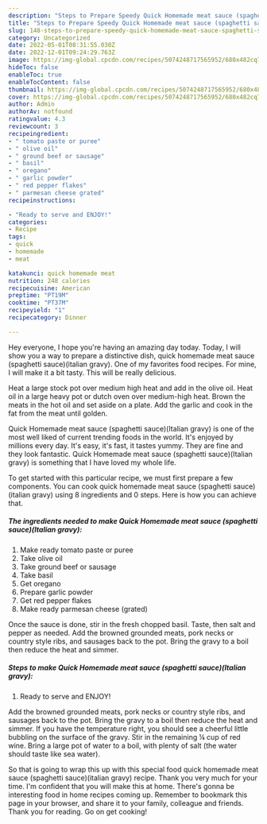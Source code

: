 ```yaml
---
description: "Steps to Prepare Speedy Quick Homemade meat sauce (spaghetti sauce)(Italian gravy)"
title: "Steps to Prepare Speedy Quick Homemade meat sauce (spaghetti sauce)(Italian gravy)"
slug: 148-steps-to-prepare-speedy-quick-homemade-meat-sauce-spaghetti-sauceitalian-gravy
category: Uncategorized
date: 2022-05-01T08:31:55.030Z
date: 2022-12-01T09:24:29.763Z
image: https://img-global.cpcdn.com/recipes/5074248717565952/680x482cq70/quick-homemade-meat-sauce-spaghetti-sauceitalian-gravy-recipe-main-photo.jpg
hideToc: false
enableToc: true
enableTocContent: false
thumbnail: https://img-global.cpcdn.com/recipes/5074248717565952/680x482cq70/quick-homemade-meat-sauce-spaghetti-sauceitalian-gravy-recipe-main-photo.jpg
cover: https://img-global.cpcdn.com/recipes/5074248717565952/680x482cq70/quick-homemade-meat-sauce-spaghetti-sauceitalian-gravy-recipe-main-photo.jpg
author: Admin
authorAv: notfound
ratingvalue: 4.3
reviewcount: 3
recipeingredient:
- " tomato paste or puree"
- " olive oil"
- " ground beef or sausage"
- " basil"
- " oregano"
- " garlic powder"
- " red pepper flakes"
- " parmesan cheese grated"
recipeinstructions:

- "Ready to serve and ENJOY!"
categories:
- Recipe
tags:
- quick
- homemade
- meat

katakunci: quick homemade meat 
nutrition: 248 calories
recipecuisine: American
preptime: "PT19M"
cooktime: "PT37M"
recipeyield: "1"
recipecategory: Dinner

---
```



Hey everyone, I hope you're having an amazing day today. Today, I will show you a way to prepare a distinctive dish, quick homemade meat sauce (spaghetti sauce)(italian gravy). One of my favorites food recipes. For mine, I will make it a bit tasty. This will be really delicious.

Heat a large stock pot over medium high heat and add in the olive oil. Heat oil in a large heavy pot or dutch oven over medium-high heat. Brown the meats in the hot oil and set aside on a plate. Add the garlic and cook in the fat from the meat until golden.

Quick Homemade meat sauce (spaghetti sauce)(Italian gravy) is one of the most well liked of current trending foods in the world. It's enjoyed by millions every day. It's easy, it's fast, it tastes yummy. They are fine and they look fantastic. Quick Homemade meat sauce (spaghetti sauce)(Italian gravy) is something that I have loved my whole life.


To get started with this particular recipe, we must first prepare a few components. You can cook quick homemade meat sauce (spaghetti sauce)(italian gravy) using 8 ingredients and 0 steps. Here is how you can achieve that.

<!--inarticleads1-->

##### The ingredients needed to make Quick Homemade meat sauce (spaghetti sauce)(Italian gravy):

1. Make ready  tomato paste or puree
1. Take  olive oil
1. Take  ground beef or sausage
1. Take  basil
1. Get  oregano
1. Prepare  garlic powder
1. Get  red pepper flakes
1. Make ready  parmesan cheese (grated)


Once the sauce is done, stir in the fresh chopped basil. Taste, then salt and pepper as needed. Add the browned grounded meats, pork necks or country style ribs, and sausages back to the pot. Bring the gravy to a boil then reduce the heat and simmer. 

<!--inarticleads2-->

##### Steps to make Quick Homemade meat sauce (spaghetti sauce)(Italian gravy):


1. Ready to serve and ENJOY!

Add the browned grounded meats, pork necks or country style ribs, and sausages back to the pot. Bring the gravy to a boil then reduce the heat and simmer. If you have the temperature right, you should see a cheerful little bubbling on the surface of the gravy. Stir in the remaining ¼ cup of red wine. Bring a large pot of water to a boil, with plenty of salt (the water should taste like sea water). 

So that is going to wrap this up with this special food quick homemade meat sauce (spaghetti sauce)(italian gravy) recipe. Thank you very much for your time. I'm confident that you will make this at home. There's gonna be interesting food in home recipes coming up. Remember to bookmark this page in your browser, and share it to your family, colleague and friends. Thank you for reading. Go on get cooking!
